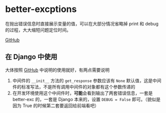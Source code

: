 # better-excptions

在抛出错误信息时直接展示变量的值，可以在大部分情况省略掉 print 和 debug 的过程，大大缩短问题定位时间。

[GitHub](https://github.com/Qix-/better-exceptions)

## 在 Django 中使用

大体按照 [GitHub](https://github.com/Qix-/better-exceptions) 中说明的使用就好，有两点需要说明

1. 中间件的 `__init__` 方法的 `get_response` 参数应该有 `None` 默认值，这是中间件的标准写法，不是所有调用中间件的对象都有这个参数传递的
2. 在开发环境使用这个中间件时，**可能**会看到输出了两套错误信息，一套是 better-exc 的，一套是 Django 本来的，设置 `DEBUG = False` 即可。（貌似是因为 True 的时候第二套要返回给前端看吧）
